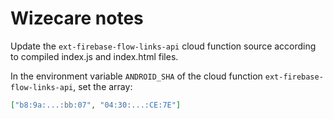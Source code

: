 # Wizecare notes

Update the `ext-firebase-flow-links-api` cloud function source according to compiled index.js and index.html files.

In the environment variable `ANDROID_SHA` of the cloud function `ext-firebase-flow-links-api`, set the array:
```json
["b8:9a:...:bb:07", "04:30:...:CE:7E"]
```